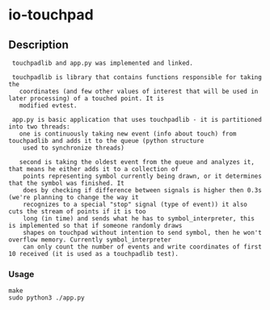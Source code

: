 # io-touchpad
## Description
    
     touchpadlib and app.py was implemented and linked.
     
     touchpadlib is library that contains functions responsible for taking the
       coordinates (and few other values of interest that will be used in later processing) of a touched point. It is
       modified evtest.
    
     app.py is basic application that uses touchpadlib - it is partitioned into two threads:
       one is continuously taking new event (info about touch) from touchpadlib and adds it to the queue (python structure
        used to synchronize threads)
        
       second is taking the oldest event from the queue and analyzes it, that means he either adds it to a collection of
        points representing symbol currently being drawn, or it determines that the symbol was finished. It       
        does by checking if difference between signals is higher then 0.3s (we're planning to change the way it
        recognizes to a special "stop" signal (type of event)) it also cuts the stream of points if it is too  
        long (in time) and sends what he has to symbol_interpreter, this is implemented so that if someone randomly draws
        shapes on touchpad without intention to send symbol, then he won't overflow memory. Currently symbol_interpreter
        can only count the number of events and write coordinates of first 10 received (it is used as a touchpadlib test).
    
    
### Usage

    make
    sudo python3 ./app.py

